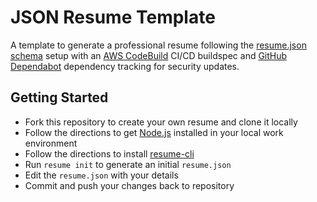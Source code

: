 # JSON Resume Template

A template to generate a professional resume following the [resume.json
schema](https://github.com/jsonresume/resume-schema) setup with an [AWS CodeBuild](https://aws.amazon.com/codebuild/) CI/CD buildspec and
[GitHub Dependabot](https://docs.github.com/en/code-security/supply-chain-security/managing-vulnerabilities-in-your-projects-dependencies/configuring-dependabot-security-updates) dependency tracking for security updates.

## Getting Started

- Fork this repository to create your own resume and clone it locally
- Follow the directions to get [Node.js](https://nodejs.org/) installed
in your local work environment
- Follow the directions to install [resume-cli](https://github.com/jsonresume/resume-cli)
- Run `resume init` to generate an initial `resume.json`
- Edit the `resume.json` with your details
- Commit and push your changes back to repository
